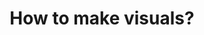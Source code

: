 ---
layout: default
title: How to make visuals?
parent: Fundamentals
description: 'How to make visuals?'
nav_order: 14
---